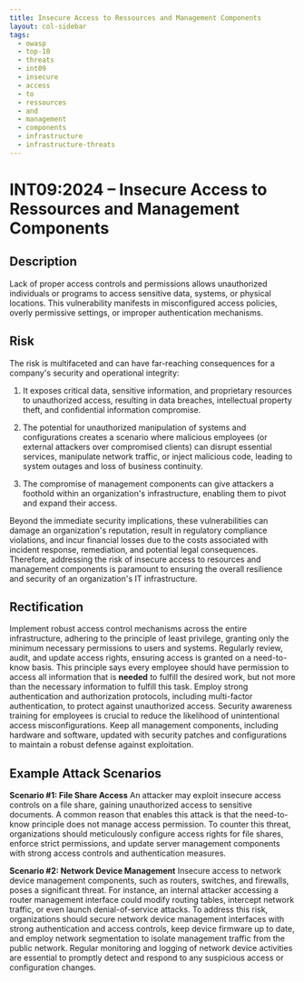 ```yaml
---
title: Insecure Access to Ressources and Management Components
layout: col-sidebar
tags:
  - owasp
  - top-10
  - threats
  - int09
  - insecure
  - access
  - to
  - ressources
  - and
  - management
  - components
  - infrastructure
  - infrastructure-threats
---
```


# INT09:2024 – Insecure Access to Ressources and Management Components

## Description
Lack of proper access controls and permissions allows unauthorized individuals or programs to access sensitive data, systems, or physical locations. This vulnerability manifests in misconfigured access policies, overly permissive settings, or improper authentication mechanisms.

## Risk
The risk is multifaceted and can have far-reaching consequences for a company's security and operational integrity:

1. It exposes critical data, sensitive information, and proprietary resources to unauthorized access, resulting in data breaches, intellectual property theft, and confidential information compromise.

2. The potential for unauthorized manipulation of systems and configurations creates a scenario where malicious employees (or external attackers over compromised clients) can disrupt essential services, manipulate network traffic, or inject malicious code, leading to system outages and loss of business continuity.

3. The compromise of management components can give attackers a foothold within an organization's infrastructure, enabling them to pivot and expand their access.

Beyond the immediate security implications, these vulnerabilities can damage an organization's reputation, result in regulatory compliance violations, and incur financial losses due to the costs associated with incident response, remediation, and potential legal consequences. Therefore, addressing the risk of insecure access to resources and management components is paramount to ensuring the overall resilience and security of an organization's IT infrastructure.

## Rectification
Implement robust access control mechanisms across the entire infrastructure, adhering to the principle of least privilege, granting only the minimum necessary permissions to users and systems. Regularly review, audit, and update access rights, ensuring access is granted on a need-to-know basis. This principle says every employee should have permission to access all information that is __needed__ to fulfill the desired work, but not more than the necessary information to fulfill this task. Employ strong authentication and authorization protocols, including multi-factor authentication, to protect against unauthorized access. Security awareness training for employees is crucial to reduce the likelihood of unintentional access misconfigurations. Keep all management components, including hardware and software, updated with security patches and configurations to maintain a robust defense against exploitation.

## Example Attack Scenarios
**Scenario #1: File Share Access**
An attacker may exploit insecure access controls on a file share, gaining unauthorized access to sensitive documents. A common reason that enables this attack is that the need-to-know principle does not manage access permission. To counter this threat, organizations should meticulously configure access rights for file shares, enforce strict permissions, and update server management components with strong access controls and authentication measures.

**Scenario #2: Network Device Management**
Insecure access to network device management components, such as routers, switches, and firewalls, poses a significant threat. For instance, an internal attacker accessing a router management interface could modify routing tables, intercept network traffic, or even launch denial-of-service attacks. To address this risk, organizations should secure network device management interfaces with strong authentication and access controls, keep device firmware up to date, and employ network segmentation to isolate management traffic from the public network. Regular monitoring and logging of network device activities are essential to promptly detect and respond to any suspicious access or configuration changes.

